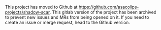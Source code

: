 This project has moved to Github at https://github.com/asacolips-projects/shadow-scar. This gitlab version of the project has been archived to prevent new issues and MRs from being opened on it. If you need to create an issue or merge request, head to the Github version.